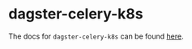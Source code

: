 # dagster-celery-k8s

The docs for `dagster-celery-k8s` can be found
[here](https://docs.dagster.io/_apidocs/libraries/dagster_celery_k8s).
